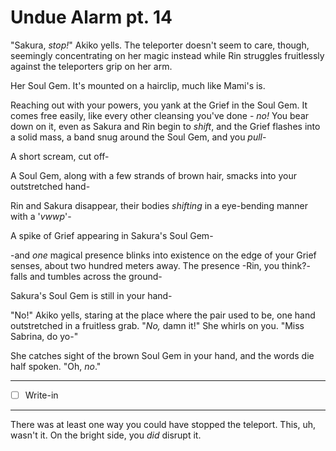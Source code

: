 # Undue Alarm pt. 14

"Sakura, *stop!*" Akiko yells. The teleporter doesn't seem to care, though, seemingly concentrating on her magic instead while Rin struggles fruitlessly against the teleporters grip on her arm.

Her Soul Gem. It's mounted on a hairclip, much like Mami's is.

Reaching out with your powers, you yank at the Grief in the Soul Gem. It comes free easily, like every other cleansing you've done - *no!* You bear down on it, even as Sakura and Rin begin to *shift*, and the Grief flashes into a solid mass, a band snug around the Soul Gem, and you *pull*-

A short scream, cut off-

A Soul Gem, along with a few strands of brown hair, smacks into your outstretched hand-

Rin and Sakura disappear, their bodies *shifting* in a eye-bending manner with a '*vwwp*'-

A spike of Grief appearing in Sakura's Soul Gem-

\-and *one* magical presence blinks into existence on the edge of your Grief senses, about two hundred meters away. The presence -Rin, you think?- falls and tumbles across the ground-

Sakura's Soul Gem is still in your hand-

"No!" Akiko yells, staring at the place where the pair used to be, one hand outstretched in a fruitless grab. "*No,* damn it!" She whirls on you. "Miss Sabrina, do yo-"

She catches sight of the brown Soul Gem in your hand, and the words die half spoken. "Oh, *no*."

---

- [ ] Write-in

---

There was at least one way you could have stopped the teleport. This, uh, wasn't it. On the bright side, you *did* disrupt it.
